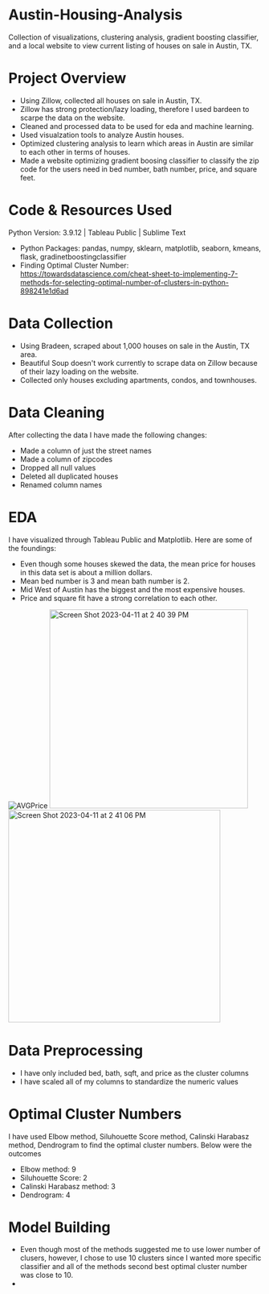 # Austin-Housing-Analysis
Collection of visualizations, clustering analysis, gradient boosting classifier, and a local website to view current listing of houses on sale in Austin, TX. 
# Project Overview
* Using Zillow, collected all houses on sale in Austin, TX.
* Zillow has strong protection/lazy loading, therefore I used bardeen to scarpe the data on the website. 
* Cleaned and processed data to be used for eda and machine learning. 
* Used visualzation tools to analyze Austin houses. 
* Optimized clustering analysis to learn which areas in Austin are similar to each other in terms of houses. 
* Made a website optimizing gradient boosing classifier to classify the zip code for the users need in bed number, bath number, price, and square feet. 
# Code & Resources Used
Python Version: 3.9.12 | Tableau Public | Sublime Text
* Python Packages: pandas, numpy, sklearn, matplotlib, seaborn, kmeans, flask, gradinetboostingclassifier
* Finding Optimal Cluster Number: https://towardsdatascience.com/cheat-sheet-to-implementing-7-methods-for-selecting-optimal-number-of-clusters-in-python-898241e1d6ad
# Data Collection
* Using Bradeen, scraped about 1,000 houses on sale in the Austin, TX area. 
* Beautiful Soup doesn't work currently to scrape data on Zillow because of their lazy loading on the website. 
* Collected only houses excluding apartments, condos, and townhouses.
# Data Cleaning
After collecting the data I have made the following changes: 
* Made a column of just the street names
* Made a column of zipcodes
* Dropped all null values
* Deleted all duplicated houses
* Renamed column names
# EDA
I have visualized through Tableau Public and Matplotlib. Here are some of the foundings: 
* Even though some houses skewed the data, the mean price for houses in this data set is about a million dollars. 
* Mean bed number is 3 and mean bath number is 2. 
* Mid West of Austin has the biggest and the most expensive houses. 
* Price and square fit have a strong correlation to each other. 

![AVGPrice](https://user-images.githubusercontent.com/118776460/231271052-9194a720-0499-4f17-b164-f453dccfcefd.png)
<img width="395" alt="Screen Shot 2023-04-11 at 2 40 39 PM" src="https://user-images.githubusercontent.com/118776460/231271125-9e529fd4-f17f-4f38-b0a7-c21b3898b125.png">
<img width="422" alt="Screen Shot 2023-04-11 at 2 41 06 PM" src="https://user-images.githubusercontent.com/118776460/231271214-f54f9a1f-84fa-4d47-8918-2505dad0b060.png">

# Data Preprocessing
* I have only included bed, bath, sqft, and price as the cluster columns
* I have scaled all of my columns to standardize the numeric values
# Optimal Cluster Numbers
I have used Elbow method, Siluhouette Score method, Calinski Harabasz method, Dendrogram to find the optimal cluster numbers. Below were the outcomes
* Elbow method: 9
* Siluhouette Score: 2
* Calinski Harabasz method: 3
* Dendrogram: 4
# Model Building
* Even though most of the methods suggested me to use lower number of clusers, however, I chose to use 10 clusters since I wanted more specific classifier and all of the methods second best optimal cluster number was close to 10. 
* 
